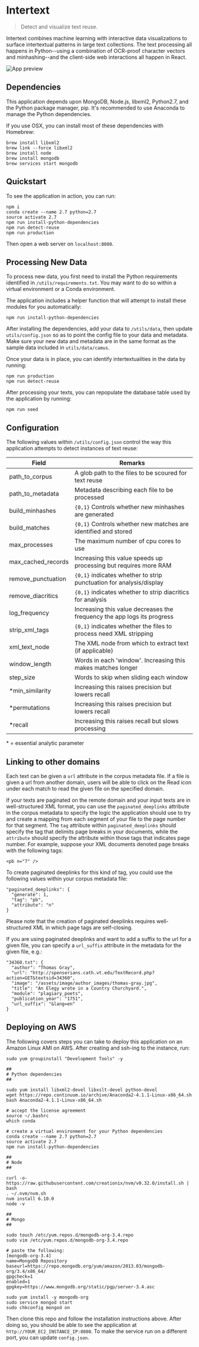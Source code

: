 # Intertext
> Detect and visualize text reuse.

Intertext combines machine learning with interactive data visualizations to surface intertextual patterns in large text collections. The text processing all happens in Python--using a combination of OCR-proof character vectors and minhashing--and the client-side web interactions all happen in React.

![App preview](/src/assets/images/preview.png?raw=true)

## Dependencies

This application depends upon MongoDB, Node.js, libxml2, Python2.7, and the Python package manager, pip. It's recommended to use Anaconda to manage the Python dependencies.

If you use OSX, you can install most of these dependencies with Homebrew:

```
brew install libxml2
brew link --force libxml2
brew install node
brew install mongodb
brew services start mongodb
```

## Quickstart

To see the application in action, you can run:

```
npm i
conda create --name 2.7 python=2.7
source activate 2.7
npm run install-python-dependencies
npm run detect-reuse
npm run production
```

Then open a web server on `localhost:8080`.

## Processing New Data

To process new data, you first need to install the Python requirements identified in `/utils/requirements.txt`. You may want to do so within a virtual environment or a Conda environment.

The application includes a helper function that will attempt to install these modules for you automatically:

```
npm run install-python-dependencies
```

After installing the dependencies, add your data to `/utils/data`, then update `utils/config.json` so as to point the config file to your data and metadata. Make sure your new data and metadata are in the same format as the sample data included in `utils/data/camus`.

Once your data is in place, you can identify intertextualities in the data by running:

```
npm run production
npm run detect-reuse
```

After processing your texts, you can repopulate the database table used by the application by running:

```
npm run seed
```

## Configuration

The following values within `/utils/config.json` control the way this application attempts to detect instances of text reuse:

| Field  | Remarks |
| ------------- | ------------- |
| path_to_corpus | A glob path to the files to be scoured for text reuse |
| path_to_metadata | Metadata describing each file to be processed |
| build_minhashes | `{0,1}` Controls whether new minhashes are generated |
| build_matches | `{0,1}` Controls whether new matches are identified and stored |
| max_processes | The maximum number of cpu cores to use |
| max_cached_records | Increasing this value speeds up processing but requires more RAM |
| remove_punctuation | `{0,1}` indicates whether to strip punctuation for analysis/display |
| remove_diacritics | `{0,1}` indicates whether to strip diacritics for analysis |
| log_frequency | Increasing this value decreases the frequency the app logs its progress |
| strip_xml_tags | `{0,1}` indicates whether the files to process need XML stripping |
| xml_text_node | The XML node from which to extract text (if applicable) |
| window_length | Words in each 'window'. Increasing this makes matches longer |
| step_size | Words to skip when sliding each window |
| *min_similarity | Increasing this raises precision but lowers recall |
| *permutations | Increasing this raises precision but lowers recall |
| *recall | Increasing this raises recall but slows processing |
\* = essential analytic parameter

## Linking to other domains

Each text can be given a `url` attribute in the corpus metadata file. If a file is given a url from another domain, users will be able to click on the Read icon under each match to read the given file on the specified domain.

If your texts are paginated on the remote domain and your input texts are in well-structured XML format, you can use the `paginated_deeplinks` attribute in the corpus metadata to specify the logic the application should use to try and create a mapping from each segment of your file to the page number for that segment. The `tag` attribute within `paginated_deeplinks` should specify the tag that delimits page breaks in your documents, while the `attribute` should specify the attribute within those tags that indicates page number. For example, suppose your XML documents denoted page breaks with the following tags:

```
<pb n="7" />
```

To create paginated deeplinks for this kind of tag, you could use the following values within your corpus metadata file:

```
"paginated_deeplinks": {
  "generate": 1,
  "tag": "pb",
  "attribute": "n"
}
```

Please note that the creation of paginated deeplinks requires well-structured XML in which page tags are self-closing.

If you are using paginated deeplinks and want to add a suffix to the url for a given file, you can specify a `url_suffix` attribute in the metadata for the given file, e.g.:

```
"34360.txt": {
  "author": "Thomas Gray",
  "url": "http://spenserians.cath.vt.edu/TextRecord.php?action=GET&textsid=34360",
  "image": "/assets/image/author_images/thomas-gray.jpg",
  "title": "An Elegy wrote in a Country Churchyard.",
  "module": "plagiary_poets",
  "publication_year": "1751",
  "url_suffix": "&lang=en"
}
```

## Deploying on AWS

The following covers steps you can take to deploy this application on an Amazon Linux AMI on AWS. After creating and ssh-ing to the instance, run:

```
sudo yum groupinstall "Development Tools" -y

##
# Python dependencies
##

sudo yum install libxml2-devel libxslt-devel python-devel
wget https://repo.continuum.io/archive/Anaconda2-4.1.1-Linux-x86_64.sh
bash Anaconda2-4.1.1-Linux-x86_64.sh

# accept the license agreement
source ~/.bashrc
which conda

# create a virtual environment for your Python dependencies
conda create --name 2.7 python=2.7
source activate 2.7
npm run install-python-dependencies

##
# Node
##

curl -o- https://raw.githubusercontent.com/creationix/nvm/v0.32.0/install.sh | bash
. ~/.nvm/nvm.sh
nvm install 6.10.0
node -v

##
# Mongo
##

sudo touch /etc/yum.repos.d/mongodb-org-3.4.repo
sudo vim /etc/yum.repos.d/mongodb-org-3.4.repo

# paste the following:
[mongodb-org-3.4]
name=MongoDB Repository
baseurl=https://repo.mongodb.org/yum/amazon/2013.03/mongodb-org/3.4/x86_64/
gpgcheck=1
enabled=1
gpgkey=https://www.mongodb.org/static/pgp/server-3.4.asc

sudo yum install -y mongodb-org
sudo service mongod start
sudo chkconfig mongod on
```

Then clone this repo and follow the installation instructions above. After doing so, you should be able to see the application at `http://YOUR_EC2_INSTANCE_IP:8080`. To make the service run on a different port, you can update `config.json`.
